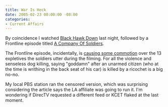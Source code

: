 ```yaml
---
title: War Is Heck
date: 2005-02-23 00:00:00 -08:00
categories:
- Current Affairs
---
```


<p>
By coincidence I watched <a href="http://www.amazon.com/exec/obidos/tg/detail/-/B000065U1N/qid=1109188171/sr=8-1/ref=pd_csp_1/002-8472568-8560019?v=glance&s=dvd&n=507846">Black Hawk Down</a> last night, followed by a Frontline episode titled <a href="http://www.pbs.org/wgbh/pages/frontline/shows/company/">A Company Of Soldiers</a>.
</p>
<p>
The Frontline episode, incidentally, is <a href="http://today.reuters.com/news/newsArticle.aspx?type=televisionNews&storyID=2005-02-22T225743Z_01_N22544650_RTRIDST_0_TELEVISION-MEDIA-FRONTLINE-DC.XML">causing some commotion</a> over the 13 expletives the soldiers utter during the filming. For all the violence and senseless dog killing, saying "goddamn" after an unarmed citizen (who at the time is writhing in the back seat of his car) is killed by a ricochet is a big no-no.
</p>
<p>
My local PBS station ran the censored version, which was surprising considering the article says the LA affiliate was going to run it. I'm wondering if DirecTV requested a different feed or KCET flaked at the last moment.
</p>
